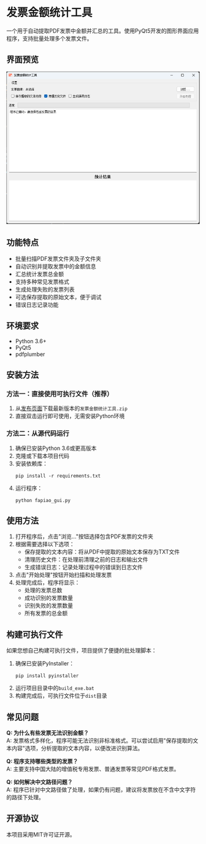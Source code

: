 # 发票金额统计工具

一个用于自动提取PDF发票中金额并汇总的工具。使用PyQt5开发的图形界面应用程序，支持批量处理多个发票文件。

## 界面预览

![应用界面截图](demo.png)

## 功能特点

- 批量扫描PDF发票文件夹及子文件夹
- 自动识别并提取发票中的金额信息
- 汇总统计发票总金额
- 支持多种常见发票格式
- 生成处理失败的发票列表
- 可选保存提取的原始文本，便于调试
- 错误日志记录功能

## 环境要求

- Python 3.6+
- PyQt5
- pdfplumber

## 安装方法

### 方法一：直接使用可执行文件（推荐）

1. 从[发布页面](https://github.com/yourusername/fapiao/releases)下载最新版本的`发票金额统计工具.zip`
2. 直接双击运行即可使用，无需安装Python环境

### 方法二：从源代码运行

1. 确保已安装Python 3.6或更高版本
2. 克隆或下载本项目代码
3. 安装依赖库：
   ```
   pip install -r requirements.txt
   ```
4. 运行程序：
   ```
   python fapiao_gui.py
   ```

## 使用方法

1. 打开程序后，点击"浏览..."按钮选择包含PDF发票的文件夹
2. 根据需要选择以下选项：
   - 保存提取的文本内容：将从PDF中提取的原始文本保存为TXT文件
   - 清理历史文件：在处理前清理之前的日志和输出文件
   - 生成错误日志：记录处理过程中的错误到日志文件
3. 点击"开始处理"按钮开始扫描和处理发票
4. 处理完成后，程序将显示：
   - 处理的发票总数
   - 成功识别的发票数量
   - 识别失败的发票数量
   - 所有发票的总金额

## 构建可执行文件

如果您想自己构建可执行文件，项目提供了便捷的批处理脚本：

1. 确保已安装PyInstaller：
   ```
   pip install pyinstaller
   ```
2. 运行项目目录中的`build_exe.bat`
3. 构建完成后，可执行文件位于`dist`目录

## 常见问题

**Q: 为什么有些发票无法识别金额？**  
A: 发票格式多样化，程序可能无法识别非标准格式。可以尝试启用"保存提取的文本内容"选项，分析提取的文本内容，以便改进识别算法。

**Q: 程序支持哪些类型的发票？**  
A: 主要支持中国大陆的增值税专用发票、普通发票等常见PDF格式发票。

**Q: 如何解决中文路径问题？**  
A: 程序已针对中文路径做了处理，如果仍有问题，建议将发票放在不含中文字符的路径下处理。

## 开源协议

本项目采用MIT许可证开源。 